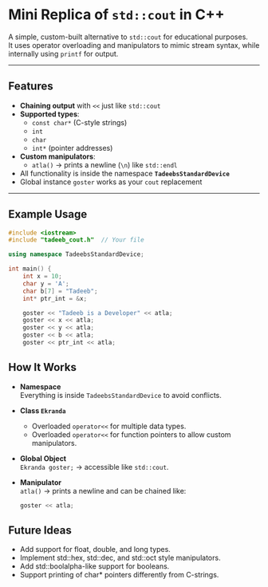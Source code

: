 #  Mini Replica of `std::cout` in C++

A simple, custom-built alternative to `std::cout` for educational purposes.  
It uses operator overloading and manipulators to mimic stream syntax, while internally using `printf` for output.

---

##  Features

- **Chaining output** with `<<` just like `std::cout`
- **Supported types**:
  - `const char*` (C-style strings)
  - `int`
  - `char`
  - `int*` (pointer addresses)
- **Custom manipulators**:
  - `atla()` → prints a newline (`\n`) like `std::endl`
- All functionality is inside the namespace **`TadeebsStandardDevice`**
- Global instance `goster` works as your `cout` replacement

---

##  Example Usage

```cpp
#include <iostream>
#include "tadeeb_cout.h"  // Your file

using namespace TadeebsStandardDevice;

int main() {
    int x = 10;
    char y = 'A';
    char b[7] = "Tadeeb";
    int* ptr_int = &x;

    goster << "Tadeeb is a Developer" << atla;
    goster << x << atla;
    goster << y << atla;
    goster << b << atla;
    goster << ptr_int << atla;
```

## How It Works

- **Namespace**  
  Everything is inside `TadeebsStandardDevice` to avoid conflicts.

- **Class `Ekranda`**  
  - Overloaded `operator<<` for multiple data types.  
  - Overloaded `operator<<` for function pointers to allow custom manipulators.

- **Global Object**  
  `Ekranda goster;` → accessible like `std::cout`.

- **Manipulator**  
  `atla()` → prints a newline and can be chained like:  
  ```cpp
  goster << atla;
  ```

## Future Ideas

- Add support for float, double, and long types.
- Implement std::hex, std::dec, and std::oct style manipulators.
- Add std::boolalpha-like support for booleans.
- Support printing of char* pointers differently from C-strings.

